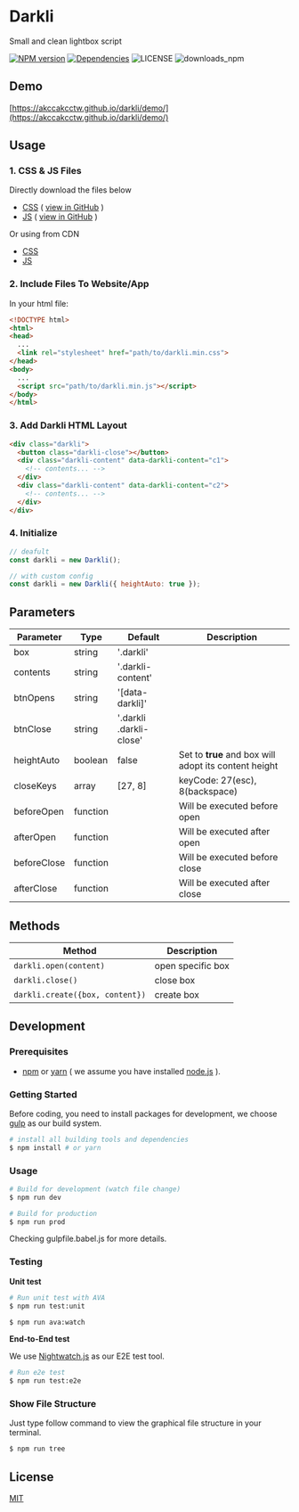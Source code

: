 # Darkli

Small and clean lightbox script

[![NPM version](https://img.shields.io/npm/v/darkli.svg?style=flat-square)](https://www.npmjs.com/package/darkli)
[![Dependencies](https://david-dm.org/akccakcctw/darkli.svg)](https://david-dm.org/akccakcctw/darkli)
![LICENSE](https://img.shields.io/github/license/akccakcctw/darkli.svg)
![downloads_npm](https://img.shields.io/npm/dt/darkli.svg)

## Demo

[https://akccakcctw.github.io/darkli/demo/](https://akccakcctw.github.io/darkli/demo/)

## Usage

### 1. CSS & JS Files

Directly download the files below
  - [CSS](https://raw.githubusercontent.com/akccakcctw/darkli/master/dist/darkli.min.css) ( [view in GitHub](https://github.com/akccakcctw/darkli/blob/master/dist/darkli.min.css) )
  - [JS](https://raw.githubusercontent.com/akccakcctw/darkli/master/dist/darkli.min.js) ( [view in GitHub](https://github.com/akccakcctw/darkli/blob/master/dist/darkli.min.js) )

Or using from CDN
  - [CSS](https://cdn.jsdelivr.net/npm/darkli@latest/dist/darkli.min.css)
  - [JS](https://cdn.jsdelivr.net/npm/darkli@latest/dist/darkli.min.js)

### 2. Include Files To Website/App

In your html file:

```html
<!DOCTYPE html>
<html>
<head>
  ...
  <link rel="stylesheet" href="path/to/darkli.min.css">
</head>
<body>
  ...
  <script src="path/to/darkli.min.js"></script>
</body>
</html>
```

### 3. Add Darkli HTML Layout

```html
<div class="darkli">
  <button class="darkli-close"></button>
  <div class="darkli-content" data-darkli-content="c1">
    <!-- contents... -->
  </div>
  <div class="darkli-content" data-darkli-content="c2">
    <!-- contents... -->
  </div>
</div>
```

### 4. Initialize

```js
// deafult
const darkli = new Darkli();

// with custom config
const darkli = new Darkli({ heightAuto: true });
```

## Parameters

| Parameter   | Type     | Default                 | Description                                           |
| ----------- | -------- | ----------------------  | ----------------------------------------------------- |
| box         | string   | '.darkli'               |                                                       |
| contents    | string   | '.darkli-content'       |                                                       |
| btnOpens    | string   | '[data-darkli]'         |                                                       |
| btnClose    | string   | '.darkli .darkli-close' |                                                       |
| heightAuto  | boolean  | false                   | Set to **true** and box will adopt its content height |
| closeKeys   | array    | [27, 8]                 | keyCode: 27(esc), 8(backspace)                        |
| beforeOpen  | function |                         | Will be executed before open                          |
| afterOpen   | function |                         | Will be executed after open                           |
| beforeClose | function |                         | Will be executed before close                         |
| afterClose  | function |                         | Will be executed after close                          |

## Methods

| Method                        | Description |
| ----------------------------- | ----------- |
| `darkli.open(content)`          | open specific box |
| `darkli.close()`                | close box |
| `darkli.create({box, content})` | create box |

## Development

### Prerequisites

- [npm](https://www.npmjs.com/) or [yarn](https://yarnpkg.com/) ( we assume you have installed [node.js](https://nodejs.org/en/) ).

### Getting Started

Before coding, you need to install packages for development, we choose [gulp](http://gulpjs.com/) as our build system.

```sh
# install all building tools and dependencies
$ npm install # or yarn
```

### Usage

```sh
# Build for development (watch file change)
$ npm run dev

# Build for production
$ npm run prod
```

Checking gulpfile.babel.js for more details.

### Testing

**Unit test**

```sh
# Run unit test with AVA
$ npm run test:unit

$ npm run ava:watch
```

**End-to-End test**

We use [Nightwatch.js](http://nightwatchjs.org/) as our E2E test tool.

```sh
# Run e2e test
$ npm run test:e2e
```

### Show File Structure

Just type follow command to view the graphical file structure in your terminal.

```sh
$ npm run tree
```

## License
[MIT](https://github.com/akccakcctw/darkli/blob/master/LICENSE)
